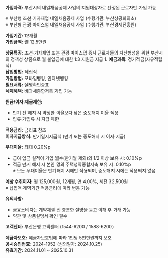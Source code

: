 **가입자격:** 부산시의 내일채움공제 사업의 지원대상자로 선정된 근로자만 가입 가능

※ 부산형 조선·기자재업 내일채움공제 사업 (수행기관: 부산상공회의소)  
※ 부산형 관광·마이스업 내일채움공제 사업 (수행기관: 부산경제진흥원)

**가입기간:** 12개월  
**가입금액:** 월 12.5만원

**상품특징:** 조선·기자재업 또는 관광·마이스업 종사 근로자들의 자산형성을 위한 부산시의 정책성 상품으로 월 불입금에 대한 1:3 지원금 지급
1.
**예금과목:** 정기적금(자유적립식)  
**납입방법:** 적립식  
**가입방법:** 모바일뱅킹, 인터넷뱅킹  
**필요서류:** 실명확인증표  
**세제혜택:** 비과세종합저축 가입 가능

**원금/이자 지급제한:**  
- 만기 전 해지 시 약정한 이율보다 낮은 중도해지 이율 적용  
- 압류·가압류 시 지급 제한

**적용금리:** 금리표 참조  
**이자지급방식:** 만기일시지급식 (만기 또는 중도해지 시 이자 지급)

**우대이율:** 최대 0.20%p  
- 급여 입금 실적이 가입 월수(만기월 제외)의 1/2 이상 보유 시: 0.10%p  
- 적금 만기 해지 시 본인 명의 주택청약종합저축 보유 시: 0.10%p  
※ 모든 우대이율은 만기해지 시에만 적용되며, 중도해지 시에는 적용되지 않음

**예상 수취이자:** 월 125,000원, 12개월, 연 4.00%, 세전 32,500원  
※ 납입액·계약기간·적용금리에 따라 변동 가능

**유의사항:**  
- 금융소비자는 계약체결 전 충분한 설명을 듣고 이해 후 거래 가능  
- 약관 및 상품설명서 확인 필수

**고객센터:** 부산은행 고객센터 (1544-6200 / 1588-6200)

**예금자보호:** 예금자보호법에 따라 1인당 5천만원까지 보호  
**공시승인번호:** 2024-1952 (심의일자: 2024.10.25)  
**유효기간:** 2024.11.01 ~ 2025.10.31